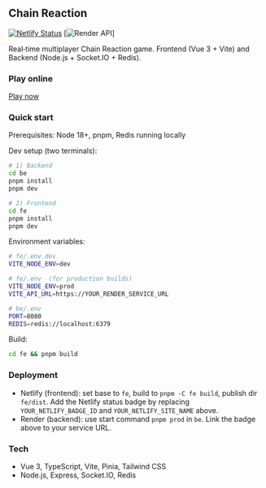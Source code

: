 ## Chain Reaction

[![Netlify Status](https://api.netlify.com/api/v1/badges/76da6ef3-a136-454b-bde5-a3368fa747ee/deploy-status)](https://app.netlify.com/projects/chain-reaction-fe/deploys)
[![Render API](https://img.shields.io/badge/Render-API%20Live-brightgreen?logo=render)]

Real‑time multiplayer Chain Reaction game. Frontend (Vue 3 + Vite) and Backend (Node.js + Socket.IO + Redis).

### Play online

[Play now](https://chain-reaction.pxnt.me)

### Quick start

Prerequisites: Node 18+, pnpm, Redis running locally

Dev setup (two terminals):

```bash
# 1) Backend
cd be
pnpm install
pnpm dev

# 2) Frontend
cd fe
pnpm install
pnpm dev
```

Environment variables:

```bash
# fe/.env.dev
VITE_NODE_ENV=dev

# fe/.env  (for production builds)
VITE_NODE_ENV=prod
VITE_API_URL=https://YOUR_RENDER_SERVICE_URL

# be/.env
PORT=8080
REDIS=redis://localhost:6379
```

Build:

```bash
cd fe && pnpm build
```

### Deployment

- Netlify (frontend): set base to `fe`, build to `pnpm -C fe build`, publish dir `fe/dist`. Add the Netlify status badge by replacing `YOUR_NETLIFY_BADGE_ID` and `YOUR_NETLIFY_SITE_NAME` above.
- Render (backend): use start command `pnpm prod` in `be`. Link the badge above to your service URL.

### Tech

- Vue 3, TypeScript, Vite, Pinia, Tailwind CSS
- Node.js, Express, Socket.IO, Redis


